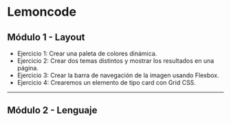 # Lemoncode

## Módulo 1 - Layout

- Ejercicio 1: Crear una paleta de colores dinámica.
- Ejercicio 2: Crear dos temas distintos y mostrar los resultados en una página.
- Ejercicio 3: Crear la barra de navegación de la imagen usando Flexbox.
- Ejercicio 4: Crearemos un elemento de tipo card con Grid CSS.

---

## Módulo 2 - Lenguaje
